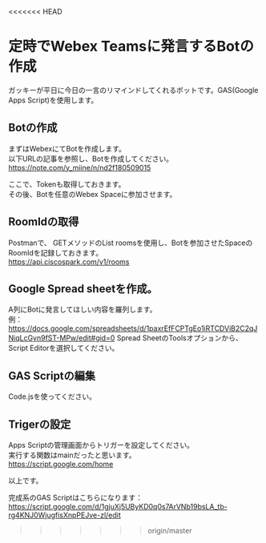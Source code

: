 <<<<<<< HEAD
# 定時でWebex Teamsに発言するBotの作成
ガッキーが平日に今日の一言のリマインドしてくれるボットです。GAS(Google Apps Script)を使用します。

## Botの作成
まずはWebexにてBotを作成します。  
以下URLの記事を参照し、Botを作成してください。   
https://note.com/y_miine/n/nd2f180509015

ここで、Tokenも取得しておきます。    
その後、Botを任意のWebex Spaceに参加させます。

## RoomIdの取得
Postmanで、
GETメソッドのList roomsを使用し、Botを参加させたSpaceのRoomIdを記録しておきます。  
https://api.ciscospark.com/v1/rooms

## Google Spread sheetを作成。
A列にBotに発言してほしい内容を羅列します。  
例：https://docs.google.com/spreadsheets/d/1paxrEfFCPTgEo1iRTCDViB2C2qJNiqLcGyn9fST-MPw/edit#gid=0
Spread SheetのToolsオプションから、Script Editorを選択してください。

## GAS Scriptの編集
Code.jsを使ってください。

## Trigerの設定
Apps Scriptの管理画面からトリガーを設定してください。  
実行する関数はmainだったと思います。  
https://script.google.com/home

以上です。

完成系のGAS Scriptはこちらになります：
https://script.google.com/d/1gjuXj5UByKD0q0s7ArVNb19bsLA_tb-rg4KNJ0WjugfisXnpPEJve-zl/edit
>>>>>>> origin/master
